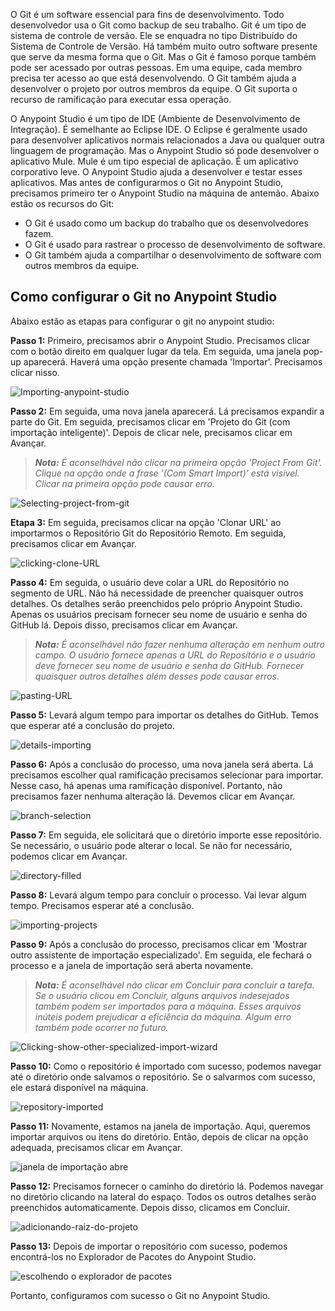 O Git é um software essencial para fins de desenvolvimento. Todo desenvolvedor usa o Git como backup de seu trabalho. Git é um tipo de sistema de controle de versão. Ele se enquadra no tipo Distribuído do Sistema de Controle de Versão. Há também muito outro software presente que serve da mesma forma que o Git. Mas o Git é famoso porque também pode ser acessado por outras pessoas. Em uma equipe, cada membro precisa ter acesso ao que está desenvolvendo. O Git também ajuda a desenvolver o projeto por outros membros da equipe. O Git suporta o recurso de ramificação para executar essa operação.

O Anypoint Studio é um tipo de IDE (Ambiente de Desenvolvimento de Integração). É semelhante ao Eclipse IDE. O Eclipse é geralmente usado para desenvolver aplicativos normais relacionados a Java ou qualquer outra linguagem de programação. Mas o Anypoint Studio só pode desenvolver o aplicativo Mule. Mule é um tipo especial de aplicação. É um aplicativo corporativo leve. O Anypoint Studio ajuda a desenvolver e testar esses aplicativos. Mas antes de configurarmos o Git no Anypoint Studio, precisamos primeiro ter o Anypoint Studio na máquina de antemão. Abaixo estão os recursos do Git:

- O Git é usado como um backup do trabalho que os desenvolvedores fazem.
- O Git é usado para rastrear o processo de desenvolvimento de software.
- O Git também ajuda a compartilhar o desenvolvimento de software com outros membros da equipe.

## **Como configurar o Git no Anypoint Studio**

Abaixo estão as etapas para configurar o git no anypoint studio:

**Passo 1:** Primeiro, precisamos abrir o Anypoint Studio. Precisamos clicar com o botão direito em qualquer lugar da tela. Em seguida, uma janela pop-up aparecerá. Haverá uma opção presente chamada 'Importar'. Precisamos clicar nisso.

![Importing-anypoint-studio](https://media.geeksforgeeks.org/wp-content/uploads/20220831120235/N1.png) 

**Passo 2:** Em seguida, uma nova janela aparecerá. Lá precisamos expandir a parte do Git. Em seguida, precisamos clicar em 'Projeto do Git (com importação inteligente)'. Depois de clicar nele, precisamos clicar em Avançar.

> **_Nota:_** _É aconselhável não clicar na primeira opção 'Project From Git'. Clique na opção onde a frase '(Com Smart Import)' está visível. Clicar na primeira opção pode causar erro._

![Selecting-project-from-git](https://media.geeksforgeeks.org/wp-content/uploads/20220831120254/N2.png) 

**Etapa 3:** Em seguida, precisamos clicar na opção 'Clonar URL' ao importarmos o Repositório Git do Repositório Remoto. Em seguida, precisamos clicar em Avançar.

![clicking-clone-URL](https://media.geeksforgeeks.org/wp-content/uploads/20220831120312/N3.png) 

**Passo 4:** Em seguida, o usuário deve colar a URL do Repositório no segmento de URL. Não há necessidade de preencher quaisquer outros detalhes. Os detalhes serão preenchidos pelo próprio Anypoint Studio. Apenas os usuários precisam fornecer seu nome de usuário e senha do GitHub lá. Depois disso, precisamos clicar em Avançar.

> **_Nota:_** _É aconselhável não fazer nenhuma alteração em nenhum outro campo. O usuário fornece apenas a URL do Repositório e o usuário deve fornecer seu nome de usuário e senha do GitHub. Fornecer quaisquer outros detalhes além desses pode causar erros._

![pasting-URL](https://media.geeksforgeeks.org/wp-content/uploads/20220831120329/N4.png) 

**Passo 5:** Levará algum tempo para importar os detalhes do GitHub. Temos que esperar até a conclusão do projeto.

![details-importing](https://media.geeksforgeeks.org/wp-content/uploads/20220831120354/N5.png) 

**Passo 6:** Após a conclusão do processo, uma nova janela será aberta. Lá precisamos escolher qual ramificação precisamos selecionar para importar. Nesse caso, há apenas uma ramificação disponível. Portanto, não precisamos fazer nenhuma alteração lá. Devemos clicar em Avançar.

![branch-selection](https://media.geeksforgeeks.org/wp-content/uploads/20220831120415/N6.png) 

**Passo 7:** Em seguida, ele solicitará que o diretório importe esse repositório. Se necessário, o usuário pode alterar o local. Se não for necessário, podemos clicar em Avançar.

![directory-filled](https://media.geeksforgeeks.org/wp-content/uploads/20220831120433/N7.png) 

**Passo 8:** Levará algum tempo para concluir o processo. Vai levar algum tempo. Precisamos esperar até a conclusão.

![importing-projects](https://media.geeksforgeeks.org/wp-content/uploads/20220831120449/N8-660x478.png) 

**Passo 9:** Após a conclusão do processo, precisamos clicar em 'Mostrar outro assistente de importação especializado'. Em seguida, ele fechará o processo e a janela de importação será aberta novamente.

> **_Nota:_** _É aconselhável não clicar em Concluir para concluir a tarefa. Se o usuário clicou em Concluir, alguns arquivos indesejados também podem ser importados para a máquina. Esses arquivos inúteis podem prejudicar a eficiência da máquina. Algum erro também pode ocorrer no futuro._

![Clicking-show-other-specialized-import-wizard](https://media.geeksforgeeks.org/wp-content/uploads/20220831120521/N9-660x469.png) 

**Passo 10:** Como o repositório é importado com sucesso, podemos navegar até o diretório onde salvamos o repositório. Se o salvarmos com sucesso, ele estará disponível na máquina.

![repository-imported](https://media.geeksforgeeks.org/wp-content/uploads/20220831120541/N10.png) 

**Passo 11:** Novamente, estamos na janela de importação. Aqui, queremos importar arquivos ou itens do diretório. Então, depois de clicar na opção adequada, precisamos clicar em Avançar.

![janela de importação abre](https://media.geeksforgeeks.org/wp-content/uploads/20220831120603/N11-660x468.png) 

**Passo 12:** Precisamos fornecer o caminho do diretório lá. Podemos navegar no diretório clicando na lateral do espaço. Todos os outros detalhes serão preenchidos automaticamente. Depois disso, clicamos em Concluir.

![adicionando-raiz-do-projeto](https://media.geeksforgeeks.org/wp-content/uploads/20220831120622/N12-660x466.png) 

**Passo 13:** Depois de importar o repositório com sucesso, podemos encontrá-los no Explorador de Pacotes do Anypoint Studio.

![escolhendo o explorador de pacotes](https://media.geeksforgeeks.org/wp-content/uploads/20220831120649/N13.png) 

Portanto, configuramos com sucesso o Git no Anypoint Studio.


